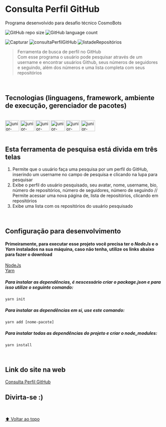 # Consulta Perfil GitHub
Programa desenvolvido para desafio técnico CosmoBots


![GitHub repo size](https://img.shields.io/github/repo-size/Junior-Hecht/consulta-perfil-github?style=for-the-badge)
![GitHub language count](https://img.shields.io/github/languages/count/Junior-Hecht/consulta-perfil-github?style=for-the-badge)

![Capturar](https://user-images.githubusercontent.com/79392428/167131031-166da127-06d8-46fa-a9c0-6fb9e712be8c.PNG)
![consultaPerfilGitHub](https://user-images.githubusercontent.com/79392428/167131047-d510d41d-8aff-49c1-99ea-16cf63ec7672.PNG)
![listadeRepositórios](https://user-images.githubusercontent.com/79392428/167131065-a697be7c-bd17-440c-a997-6c02a2482829.PNG)

>Ferramenta de busca de perfil no GitHub <br>
>Com esse programa o usuário pode pesquisar através de um username e encontrar usuários Github, seus números de seguidores e seguindo, além dos números e uma lista completa com seus repositórios 

<br>

## Tecnologias (linguagens, framework, ambiente de execução, gerenciador de pacotes)
  <div style="display: inline_block"><br>
    <img align="center" alt="junior-javascript" height="35" width="45"src="https://cdn.jsdelivr.net/gh/devicons/devicon/icons/javascript/javascript-original.svg" />
    <img align="center" alt="junior-html5" height="35" width="45" src="https://cdn.jsdelivr.net/gh/devicons/devicon/icons/html5/html5-original.svg">
    <img align="center" alt="junior-css3" height="35" width="45" src="https://cdn.jsdelivr.net/gh/devicons/devicon/icons/css3/css3-original.svg">
    <img align="center" alt="junior-css3" height="35" width="45" src="https://cdn.jsdelivr.net/gh/devicons/devicon/icons/react/react-original-wordmark.svg" />
    <img align="center" alt="junior-css3" height="35" width="45" src="https://cdn.jsdelivr.net/gh/devicons/devicon/icons/nodejs/nodejs-original.svg" />
    <img align="center" alt="junior-css3" height="35" width="45" src="https://cdn.jsdelivr.net/gh/devicons/devicon/icons/yarn/yarn-original.svg" />   
  </div>
  
  <br>
  
## Esta ferramenta de pesquisa está divida em três telas
1. Permite que o usuário faça uma pesquisa por um perfil do GitHub, inserindo um username no campo de pesquisa e clicando na lupa para pesquisar
2. Exibe o perfil do usuário pesquisado, seu avatar, nome, username, bio, número de repositórios, número de seguidores, número de seguindo // Permite acessar uma nova página de, lista de repositórios, clicando em repositórios
3. Exibe uma lista com os repositórios do usuário pesquisado

<br>

## Configuração para desenvolvimento
#### Primeiramente, para executar esse projeto você precisa ter o *NodeJs* e o *Yarn* instalados na sua máquina, caso não tenha, utilize os links abaixo para fazer o download
[NodeJs](https://nodejs.org/en/download/)
<br>
[Yarn](https://classic.yarnpkg.com/lang/en/docs/install/#windows-stable)

##### Para instalar as dependências, é nescessário criar o package.json e para isso utilize o seguinte comando:
```
yarn init
```
##### Para instalar as dependências em si, use este comando:
``` 
yarn add [nome-pacote]
```
#####  Para instalar todas as dependências do projeto e criar o node_modules:
```
yarn install
``` 
<br>

## Link do site na web
[Consulta Perfil GitHub](https://consulta-perfil-github.netlify.app/)

## Divirta-se :)

<br>

[⬆ Voltar ao topo](#consulta-perfil-github)<br>
